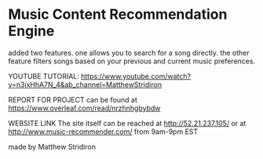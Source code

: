 # Music Content Recommendation Engine
added two features. one allows you to search for a song directly. the other feature filters songs based on your previous and current music preferences.

YOUTUBE TUTORIAL: https://www.youtube.com/watch?v=n3jxHhA7N_4&ab_channel=MatthewStridiron

REPORT FOR PROJECT can be found at https://www.overleaf.com/read/nrzhnhgbybdw

WEBSITE LINK
The site itself can be reached at http://52.21.237.105/ or at http://www.music-recommender.com/ from 9am-9pm EST

made by Matthew Stridiron 
